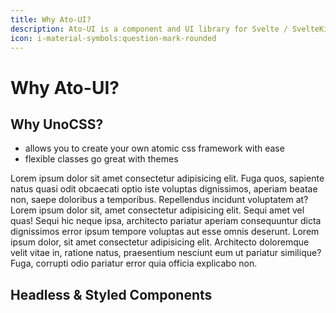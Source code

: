 ```yaml
---
title: Why Ato-UI?
description: Ato-UI is a component and UI library for Svelte / SvelteKit and UnoCSS.
icon: i-material-symbols:question-mark-rounded
---
```


# Why Ato-UI?

## Why UnoCSS?

- allows you to create your own atomic css framework with ease
- flexible classes go great with themes

Lorem ipsum dolor sit amet consectetur adipisicing elit. Fuga quos, sapiente natus quasi odit obcaecati optio iste voluptas dignissimos, aperiam beatae non, saepe doloribus a temporibus. Repellendus incidunt voluptatem at?Lorem ipsum dolor sit, amet consectetur adipisicing elit. Sequi amet vel quas! Sequi hic neque ipsa, architecto pariatur aperiam consequuntur dicta dignissimos error ipsum tempore voluptas aut esse omnis deserunt. Lorem ipsum dolor, sit amet consectetur adipisicing elit. Architecto doloremque velit vitae in, ratione natus, praesentium nesciunt eum ut pariatur similique? Fuga, corrupti odio pariatur error quia officia explicabo non.

## Headless & Styled Components
